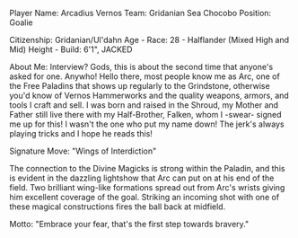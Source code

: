 Player Name: Arcadius Vernos
Team: Gridanian Sea Chocobo
Position: Goalie

Citizenship: Gridanian/Ul'dahn
Age - Race: 28 - Halflander (Mixed High and Mid)
Height - Build: 6'1", JACKED

About Me: Interview? Gods, this is about the second time that anyone's asked for one.
Anywho! Hello there, most people know me as Arc, one of the Free Paladins that shows
up regularly to the Grindstone, otherwise you'd know of Vernos Hammerworks and the
quality weapons, armors, and tools I craft and sell. I was born and raised in the Shroud,
my Mother and Father still live there with my Half-Brother, Falken, whom I -swear-
signed me up for this! I wasn't the one who put my name down! The jerk's always playing
tricks and I hope he reads this!



Signature Move: "Wings of Interdiction"

The connection to the Divine Magicks is strong within the Paladin, and this is evident in
the dazzling lightshow that Arc can put on at his end of the field. Two brilliant wing-like
formations spread out from Arc's wrists giving him excellent coverage of the goal. Striking
an incoming shot with one of these magical constructions fires the ball back at midfield.


Motto: "Embrace your fear, that's the first step towards bravery."
